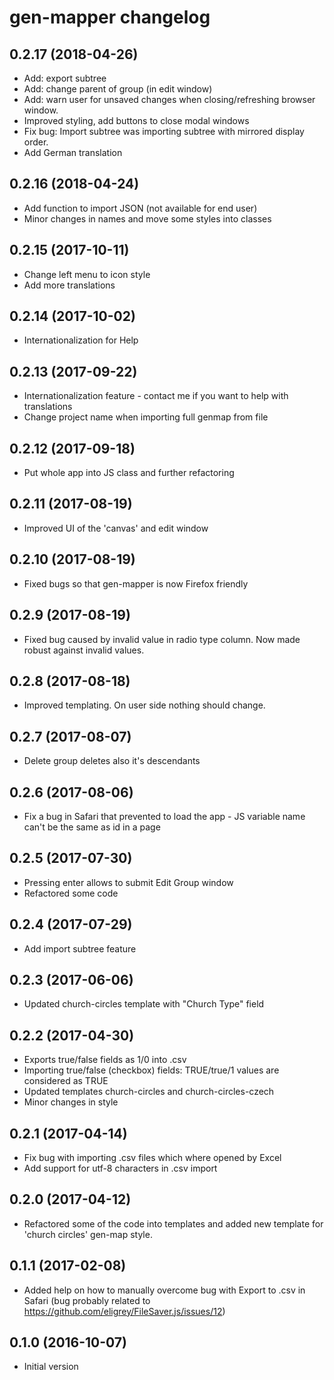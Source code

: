 # gen-mapper changelog

## 0.2.17 (2018-04-26)
- Add: export subtree
- Add: change parent of group (in edit window)
- Add: warn user for unsaved changes when closing/refreshing browser window.
- Improved styling, add buttons to close modal windows
- Fix bug: Import subtree was importing subtree with mirrored display order.
- Add German translation

## 0.2.16 (2018-04-24)
- Add function to import JSON (not available for end user)
- Minor changes in names and move some styles into classes

## 0.2.15 (2017-10-11)
- Change left menu to icon style
- Add more translations

## 0.2.14 (2017-10-02)
- Internationalization for Help

## 0.2.13 (2017-09-22)
- Internationalization feature - contact me if you want to help with
  translations
- Change project name when importing full genmap from file

## 0.2.12 (2017-09-18)
- Put whole app into JS class and further refactoring

## 0.2.11 (2017-08-19)
- Improved UI of the 'canvas' and edit window

## 0.2.10 (2017-08-19)
- Fixed bugs so that gen-mapper is now Firefox friendly

## 0.2.9 (2017-08-19)
- Fixed bug caused by invalid value in radio type column. Now made robust
  against invalid values.

## 0.2.8 (2017-08-18)
- Improved templating. On user side nothing should change.

## 0.2.7 (2017-08-07)
- Delete group deletes also it's descendants

## 0.2.6 (2017-08-06)
- Fix a bug in Safari that prevented to load the app - JS variable name can't
  be the same as id in a page

## 0.2.5 (2017-07-30)
- Pressing enter allows to submit Edit Group window
- Refactored some code

## 0.2.4 (2017-07-29)
- Add import subtree feature

## 0.2.3 (2017-06-06)
- Updated church-circles template with "Church Type" field

## 0.2.2 (2017-04-30)
- Exports true/false fields as 1/0 into .csv
- Importing true/false (checkbox) fields: TRUE/true/1 values are considered
  as TRUE
- Updated templates church-circles and church-circles-czech
- Minor changes in style

## 0.2.1 (2017-04-14)
- Fix bug with importing .csv files which where opened by Excel
- Add support for utf-8 characters in .csv import

## 0.2.0 (2017-04-12)
- Refactored some of the code into templates and added new template for
  'church circles' gen-map style.

## 0.1.1 (2017-02-08)
- Added help on how to manually overcome bug with Export to .csv in Safari
  (bug probably related to https://github.com/eligrey/FileSaver.js/issues/12)

## 0.1.0 (2016-10-07)
- Initial version

